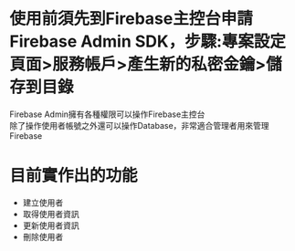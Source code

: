 # 使用前須先到Firebase主控台申請Firebase Admin SDK，步驟:專案設定頁面>服務帳戶>產生新的私密金鑰>儲存到目錄<br>
Firebase Admin擁有各種權限可以操作Firebase主控台<br>
除了操作使用者帳號之外還可以操作Database，非常適合管理者用來管理Firebase<br>

# 目前實作出的功能
<ul>
    <li>建立使用者</li>
    <li>取得使用者資訊</li>
    <li>更新使用者資訊</li>
    <li>刪除使用者</li>
</ul>